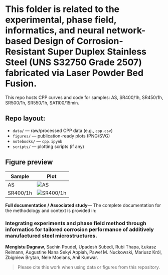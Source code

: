# This folder is related to the experimental, phase field, informatics, and neural network-based Design of Corrosion-Resistant Super Duplex Stainless Steel (UNS S32750 Grade 2507) fabricated via Laser Powder Bed Fusion. 

This repo hosts CPP curves and code for samples: AS, SR400/1h, SR450/1h, SR500/1h, SR550/1h, SA1100/15min.

## Repo layout:
- `data/` — raw/processed CPP data (e.g., `cpp.csv`)
- `figures/` — publication-ready plots (PNG/SVG)
- `notebooks/` — `cpp.ipynb`
- `scripts/` — plotting scripts (if any)

## Figure preview
| Sample | Plot |
|---|---|
| AS | ![AS](figures/CPP_AS.png) |
| SR400/1h | ![SR400/1h](figures/CPP_SR400_1h.png) |


**Full documentation / Associated study**— The complete documentation for the methodology and context is provided in:

<h3>
  <a href="https://chemrxiv.org/engage/chemrxiv/article-details/68dafe593e708a7649d4cd0f" style="text-decoration:none; color:inherit;">
    Integrating experiments and phase field method through informatics for tailored corrosion performance of additively manufactured steel microstructures.
  </a>
</h3>


 **<a href="https://www.linkedin.com/in/mengistu-dagnaw-21a472145/" style="text-decoration:none; color:inherit;">Mengistu Dagnaw</a>**, Sachin Poudel, Upadesh Subedi, Rubi Thapa, Łukasz Reimann, Augustine Nana Sekyi Appiah, Paweł M. Nuckowski, Mariusz Król, Zbigniew Brytan, Nele Moelans, Anil Kunwar.

> Please cite this work when using data or figures from this repository.  

